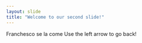 ```yaml
---
layout: slide
title: "Welcome to our second slide!"
---
```

Franchesco se la come
Use the left arrow to go back!
